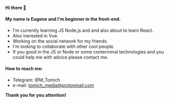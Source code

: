 #### Hi there 👋

#### My name is Eugene and I'm beginner in the front-end.
* I'm currently learning JS Node.js and and also about to learn React. 
* Also inerested in Vue.
* Working on the social network for my friends.
* I'm looking to collaborate with other cool people.
* If you good in the JS or Node or some conterminal technologies and you could help me with advice please contact me.

#### How to reach me: 
* Telegram: @M_Tomich
* e-mail: tomich_media@protonmail.com


<b>Thank you for you attention!</b>

<!--
**epotapp/epotapp** is a ✨ _special_ ✨ repository because its `README.md` (this file) appears on your GitHub profile.

Here are some ideas to get you started:

- 🔭 I’m currently working on ...
- 🌱 I’m currently learning ...
- 👯 I’m looking to collaborate on ...
- 🤔 I’m looking for help with ...
- 💬 Ask me about ...
- 📫 How to reach me: ...
- 😄 Pronouns: ...
- ⚡ Fun fact: ...
-->
